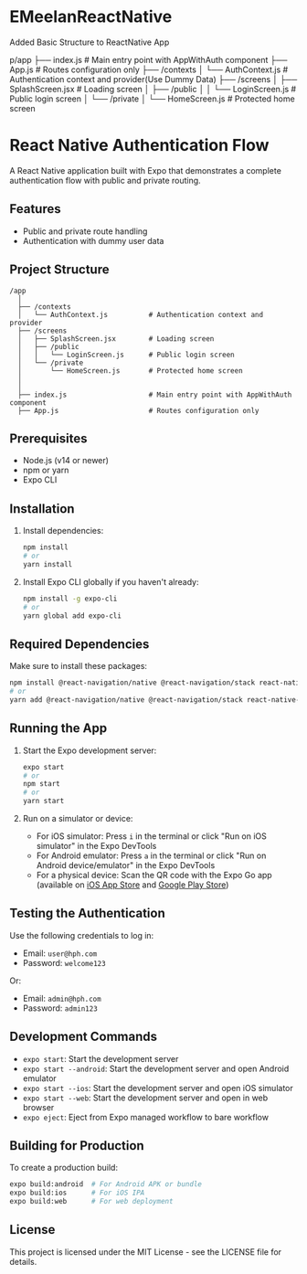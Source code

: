 # EMeelanReactNative

Added Basic Structure to ReactNative App

p/app
├── index.js                    # Main entry point with AppWithAuth component
├── App.js                      # Routes configuration only
├── /contexts
│   └── AuthContext.js          # Authentication context and provider(Use Dummy Data)
├── /screens
│   ├── SplashScreen.jsx        # Loading screen
│   ├── /public
│   │   └── LoginScreen.js      # Public login screen
│   └── /private
│       └── HomeScreen.js       # Protected home screen


# React Native Authentication Flow

A React Native application built with Expo that demonstrates a complete authentication flow with public and private routing.

## Features

- Public and private route handling
- Authentication with dummy user data

## Project Structure

```
/app
  │
  ├── /contexts
  │   └── AuthContext.js          # Authentication context and provider
  ├── /screens
  │   ├── SplashScreen.jsx        # Loading screen
  │   ├── /public
  │   │   └── LoginScreen.js      # Public login screen
  │   └── /private
  │       └── HomeScreen.js       # Protected home screen
  │ 
  │ 
  ├── index.js                    # Main entry point with AppWithAuth component
  ├── App.js                      # Routes configuration only
```

## Prerequisites

- Node.js (v14 or newer)
- npm or yarn
- Expo CLI

## Installation

1. Install dependencies:
   ```bash
   npm install
   # or
   yarn install
   ```

2. Install Expo CLI globally if you haven't already:
   ```bash
   npm install -g expo-cli
   # or
   yarn global add expo-cli
   ```

## Required Dependencies

Make sure to install these packages:

```bash
npm install @react-navigation/native @react-navigation/stack react-native-screens react-native-safe-area-context react-native-gesture-handler @react-native-async-storage/async-storage
# or
yarn add @react-navigation/native @react-navigation/stack react-native-screens react-native-safe-area-context react-native-gesture-handler @react-native-async-storage/async-storage
```

## Running the App

1. Start the Expo development server:
   ```bash
   expo start
   # or
   npm start
   # or
   yarn start
   ```

2. Run on a simulator or device:
   - For iOS simulator: Press `i` in the terminal or click "Run on iOS simulator" in the Expo DevTools
   - For Android emulator: Press `a` in the terminal or click "Run on Android device/emulator" in the Expo DevTools
   - For a physical device: Scan the QR code with the Expo Go app (available on [iOS App Store](https://apps.apple.com/app/apple-store/id982107779) and [Google Play Store](https://play.google.com/store/apps/details?id=host.exp.exponent))

## Testing the Authentication

Use the following credentials to log in:

- Email: `user@hph.com`
- Password: `welcome123`

Or:

- Email: `admin@hph.com`
- Password: `admin123`

## Development Commands

- `expo start`: Start the development server
- `expo start --android`: Start the development server and open Android emulator
- `expo start --ios`: Start the development server and open iOS simulator
- `expo start --web`: Start the development server and open in web browser
- `expo eject`: Eject from Expo managed workflow to bare workflow

## Building for Production

To create a production build:

```bash
expo build:android  # For Android APK or bundle
expo build:ios      # For iOS IPA
expo build:web      # For web deployment
```

## License

This project is licensed under the MIT License - see the LICENSE file for details.